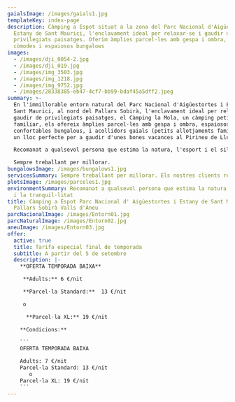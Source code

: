 ```yaml
---
gaialsImage: /images/gaials1.jpg
templateKey: index-page
description: Càmping a Espot situat a la zona del Parc Nacional d'Aigüestortes i
  Estany de Sant Maurici, l'enclavament ideal per relaxar-se i gaudir de
  privilegiats paisatges. Oferim àmplies parcel·les amb gespa i ombra, així com
  còmodes i espaiosos bungalows
images:
  - /images/dji_0054-2.jpg
  - /images/dji_019.jpg
  - /images/img_3503.jpg
  - /images/img_1218.jpg
  - /images/img_9752.jpg
  - /images/28338385-eb47-4cf7-bb99-bdaf45a5dff2.jpeg
summary: >-
  En l'immillorable entorn natural del Parc Nacional d'Aigüestortes i Estany de
  Sant Maurici, al nord del Pallars Sobirà, l'enclavament ideal per relaxar-se i
  gaudir de privilegiats paisatges, el Càmping la Mola, un càmping petit i
  familiar, els ofereix àmplies parcel·les amb gespa i ombra, espaiosos i
  confortables bungalous, i acollidors gaials (petits allotjaments familiars),
  un lloc perfecte per a gaudir d'unes bones vacances al Pirineu de Lleida.

  Recomanat a qualsevol persona que estima la natura, l'esport i el silenci.

  Sempre treballant per millorar.                                                                                                                                   Els nostres clients repeteixen i ens recomanen.
bungalowsImage: /images/bungalows1.jpg
servicesSummary: Sempre treballant per millorar. Els nostres clients repeteixen i ens recomanen.
plotsImage: /images/parceles1.jpg
environmentSummary: Recomanat a qualsevol persona que estima la natura, l'esport
  i la tranquil·litat
title: Càmping a Espot Parc Nacional d' Aigüestortes i Estany de Sant Maurici
  Pallars Sobirà Valls d'Àneu
parcNacionalImage: /images/Entorn01.jpg
parcNaturalImage: /images/Entorn02.jpg
aneuImage: /images/Entorn03.jpg
offer:
  active: true
  title: Tarifa especial final de temporada
  subtitle: A partir del 5 de setembre
  description: |-
    **O﻿FERTA TEMPORADA BAIXA**

     **Adults:** 6 €/nit

     **Parcel·la Standard:**  13 €/nit

     o

      **Parcel·la XL:** 19 €/nit

    **Condicions:**

    ```
    OFERTA TEMPORADA BAIXA

    Adults: 7 €/nit
    Parcel·la Standard: 13 €/nit
       o
    Parcel·la XL: 19 €/nit
    ```
---
```

